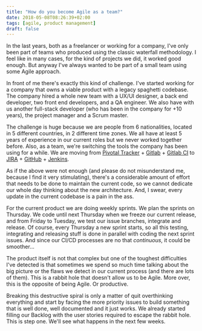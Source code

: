```yaml
---
title: "How do you become Agile as a team?"
date: 2018-05-08T08:26:39+02:00
tags: [agile, product management]
draft: false
---
```

In the last years, both as a freelancer or working for a company, I've only been part of teams who produced using the
classic waterfall methodology. I feel like in many cases, for the kind of projects we did, it worked good enough. But
anyway I've always wanted to be part of a small team using some Agile approach.

In front of me there's exactly this kind of challenge. I've started working for a company that owns a viable product
with a legacy spaghetti codebase. The company hired a whole new team with a UX/UI designer, a back end developer, two
front end developers, and a QA engineer. We also have with us another full-stack developer (who has been in the company
for +10 years), the project manager and a Scrum master.

The challenge is huge because we are people from 6 nationalities, located in 5 different countries, in 2 different time
zones. We all have at least 5 years of experience in our current roles but we never worked together before. Also, as a
team, we're switching the tools the company has been using for a while. We are moving from [Pivotal Tracker](https://www.pivotaltracker.com) +
[Gitlab](https://about.gitlab.com/) + [Gitlab CI](https://about.gitlab.com/features/gitlab-ci-cd/) to
[JIRA](https://www.atlassian.com/software/jira) + [GitHub](https://github.com) + [Jenkins](https://jenkins.io/).

As if the above were not enough (and please do not misunderstand me, because I find it very stimulating), there's a
considerable amount of effort that needs to be done to maintain the current code, so we cannot dedicate our whole day
thinking about the new architecture. And, I swear, every update in the current codebase is a pain in the ass.

For the current product we are doing weekly sprints. We plan the sprints on Thursday. We code until next Thursday when
we freeze our current release, and from Friday to Tuesday, we test our issue branches, integrate and release. Of course,
every Thursday a new sprint starts, so all this testing, integrating and releasing stuff is done in parallel with coding
the next sprint issues. And since our CI/CD processes are no that *continuous*, it could be smoother...

The product itself is not that complex but one of the toughest difficulties I've detected is that sometimes we spend so
much time talking about the big picture or the flaws we detect in our current process (and there are lots of them). This
is a rabbit hole that doesn't allow us to be Agile. More over, this is the opposite of being Agile. Or productive.

Breaking this destructive spiral is only a matter of quit overthinking everything and start by facing the more
priority issues to build something that is well done, well documented and it just works. We already started filling
our Backlog with the user stories required to escape the rabbit hole. This is step one. We'll see what happens in the
next few weeks.


